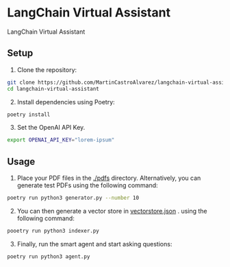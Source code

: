 # LangChain Virtual Assistant

LangChain Virtual Assistant

## Setup

1. Clone the repository:

```bash
git clone https://github.com/MartinCastroAlvarez/langchain-virtual-assistant.git
cd langchain-virtual-assistant
```

2. Install dependencies using Poetry:

```bash
poetry install
```
3. Set the OpenAI API Key.

```bash
export OPENAI_API_KEY="lorem-ipsum"
```

## Usage

1. Place your PDF files in the [./pdfs](./pdfs) directory. Alternatively, you can generate test PDFs using the following command:

```bash
poetry run python3 generator.py --number 10
```

2. You can then generate a vector store in [vectorstore.json](vectorstore.json) . using the following command:

```bash
pooetry run python3 indexer.py
```

3. Finally, run the smart agent and start asking questions:

```bash
poetry run python3 agent.py
```

